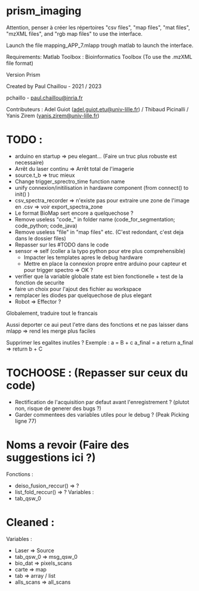﻿# prism_imaging


Attention, penser à créer les répertoires "csv files", "map files", "mat files", "mzXML files", and "rgb map files" to use the interface.

Launch the file mapping_APP_7.mlapp trough matlab to launch the interface.

Requirements: 
Matlab Toolbox : Bioinformatics Toolbox (To use the .mzXML file format)

Version Prism 

Created by Paul Chaillou - 2021 / 2023

pchaillo - paul.chaillou@inria.fr

Contributeurs : Adel Guiot (adel.guiot.etu@univ-lille.fr) / Thibaud Picinalli / Yanis Zirem (yanis.zirem@univ-lille.fr)


# TODO :
- arduino en startup => peu elegant... (Faire un truc plus robuste est necessaire)
- Arrêt du laser continu => Arrêt total de l'imagerie 
- source.t_b => truc mieux
- Change trigger_sprectro_time function name
- unify connexion/initilisation in hardawre component (from connect() to init() )
- csv_spectra_recorder => n'existe pas pour extraire une zone de l'image en .csv => voir export_spectra_zone
- Le format BioMap sert encore a quelquechose ?
- Remove useless "code_" in folder name (code_for_segmentation; code_python; code_java)
- Remove useless "file" in "map files" etc. (C'est redondant, c'est deja dans le dossier files)
- Repasser sur les #TODO dans le code
- sensor => self (coller a la typo python pour etre plus comprehensible)
	- Impacter les templates apres le debug hardware
	- Mettre en place la connexion propre entre arduino pour capteur et pour trigger spectro => OK ?
- verifier que la variable globale state est bien fonctionelle + test de la fonction de securite
- faire un choix pour l'ajout des fichier au workspace
- remplacer les diodes par quelquechose de plus elegant
- Robot => Effector ?

Globalement, traduire tout le francais

Aussi deporter ce aui peut l'etre dans des fonctions et ne pas laisser dans mlapp => rend les merge plus faciles

Supprimer les egalites inutiles ? 
Exemple :
a = B + c
a_final = a
return a_final
=>
return b + C

# TOCHOOSE : (Repasser sur ceux du code) 
- Rectification de l'acquisition par defaut avant l'enregistrement ? (plutot non, risque de generer des bugs ?)
- Garder commentees des variables utiles pour le debug ? (Peak Picking ligne 77)


# Noms a revoir (Faire des suggestions ici ?)
Fonctions :
- deiso_fusion_reccur() => ?
- list_fold_reccur() => ?
Variables :
- tab_qsw_0 

# Cleaned :
Variables :
- Laser => Source
- tab_qsw_0 => msg_qsw_0
- bio_dat => pixels_scans
- carte => map
- tab => array / list
- alls_scans => all_scans

